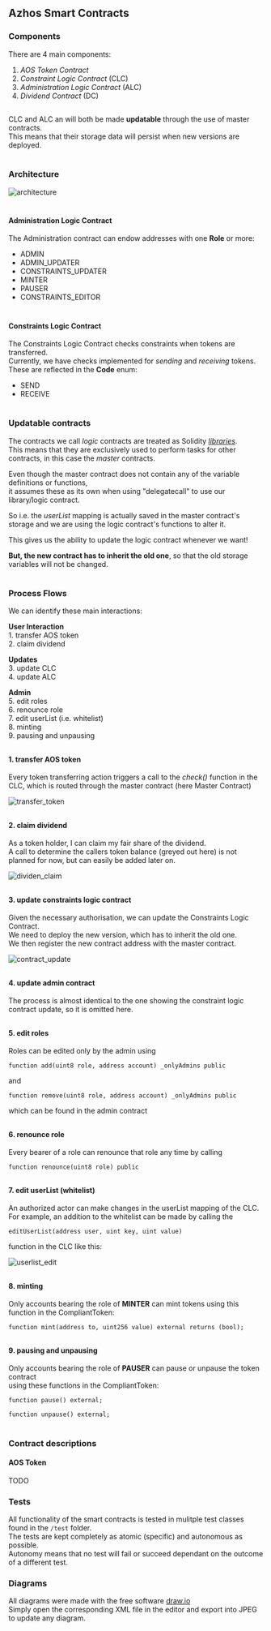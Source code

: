 ## Azhos Smart Contracts

### Components

There are 4 main components:

1. _AOS Token Contract_  
2. _Constraint Logic Contract_ (CLC)  
3. _Administration Logic Contract_ (ALC)
4. _Dividend Contract_         (DC)  


##

   CLC and ALC an will both be made **updatable** through the use of master contracts.  
   This means that their storage data will persist when new versions are deployed.

#
### Architecture

![architecture](./resources/Azhos_Architecture.jpg "AOS Architecture")


#

#### Administration Logic Contract

The Administration contract can endow addresses with one **Role** or more:

- ADMIN  
- ADMIN_UPDATER  
- CONSTRAINTS_UPDATER  
- MINTER  
- PAUSER  
- CONSTRAINTS_EDITOR 

#

#### Constraints Logic Contract

The Constraints Logic Contract checks constraints when tokens are transferred.  
Currently, we have checks implemented for _sending_ and _receiving_ tokens.  
These are reflected in the **Code** enum:  
  
- SEND  
- RECEIVE

#
### Updatable contracts

The contracts we call _logic_ contracts are treated as Solidity [_libraries_](https://solidity.readthedocs.io/en/latest/contracts.html?#libraries).  
This means that they are exclusively used to perform tasks for other contracts, in this case the _master_ contracts.  

Even though the master contract does not contain any of the variable definitions or functions,  
it assumes these as its own when using "delegatecall" to use our library/logic contract.  

So i.e. the _userList_ mapping is actually saved in the master contract's storage and we are using the logic contract's functions to alter it.

This gives us the ability to update the logic contract whenever we want!  

**But, the new contract has to inherit the old one**, so that the old storage variables will not be changed.


#
### Process Flows

We can identify these main interactions:  

**User Interaction**  
    1. transfer AOS token  
    2. claim dividend
 
**Updates**  
    3. update CLC   
    4. update ALC

**Admin**  
    5. edit roles  
    6. renounce role  
    7. edit userList (i.e. whitelist)  
    8. minting  
    9. pausing and unpausing
    

##
#### 1. transfer AOS token

Every token transferring action triggers a call to the _check()_ function in the CLC, which is routed through the master contract (here Master Contract)

![transfer_token](./resources/token_transfer.jpg "transfer AOS token")


##
#### 2. claim dividend

As a token holder, I can claim my fair share of the dividend.  
A call to determine the callers token balance (greyed out here) is not planned for now, but can easily be added later on.

![dividen_claim](./resources/dividend_claim.jpg "claim dividend")


##
#### 3. update constraints logic contract

Given the necessary authorisation, we can update the Constraints Logic Contract.  
We need to deploy the new version, which has to inherit the old one.  
We then register the new contract address with the master contract.

![contract_update](./resources/contract_update.jpg "update contstraints logic contract")

##
#### 4. update admin contract

The process is almost identical to the one showing the constraint logic contract update, so it is omitted here.

##
#### 5. edit roles

Roles can be edited only by the admin using
```
function add(uint8 role, address account) _onlyAdmins public
```
and
```
function remove(uint8 role, address account) _onlyAdmins public
```
which can be found in the admin contract

##
#### 6. renounce role

Every bearer of a role can renounce that role any time by calling
```
function renounce(uint8 role) public
```

##
#### 7. edit userList (whitelist)

An authorized actor can make changes in the userList mapping of the CLC.  
For example, an addition to the whitelist can be made by calling the 
```
editUserList(address user, uint key, uint value)
```
function in the CLC like this:

![userlist_edit](./resources/userlist_edit.jpg "edit userList (whitelist)")

##
#### 8. minting

Only accounts bearing the role of **MINTER** can mint tokens using this function in the CompliantToken:
```
function mint(address to, uint256 value) external returns (bool);
```

##
#### 9. pausing and unpausing

Only accounts bearing the role of **PAUSER** can pause or unpause the token contract  
using these functions in the CompliantToken:
```
function pause() external;

function unpause() external;
```


#
### Contract descriptions
#### AOS Token
TODO


### Tests

All functionality of the smart contracts is tested in mulitple test classes found in the `/test` folder.  
The tests are kept completely as atomic (specific) and autonomous as possible.  
Autonomy means that no test will fail or succeed dependant on the outcome of a different test.



### Diagrams

All diagrams were made with the free software [draw.io](draw.io)  
Simply open the corresponding XML file in the editor and export into JPEG to update any diagram.




